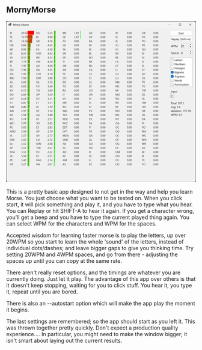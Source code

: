 ## MornyMorse

![MornyMorse](screenshots/1.png)

This is a pretty basic app designed to not get in the way and help you learn Morse.  You just choose what you want to be tested on.
When you click start, it will pick something and play it, and you have to type what you hear.  
You can Replay or hit SHIFT-A to hear it again.  If you get a character wrong, you'll get a beep and you have to type the current played thing again.
You can select WPM for the characters and WPM for the spaces.

Accepted wisdom for learning faster morse is to play the letters, up over 20WPM so you start to learn the whole 'sound' of the letters, instead of individual dots/dashes; and leave bigger gaps to give you thinking time.  Try setting 20WPM and 4WPM spaces, and go from there - adjusting the spaces up until you can copy at the same rate.

There aren't really reset options, and the timings are whatever you are currently doing.  Just let it play.  The advantage of this app over others is that it doesn't keep stopping, waiting for you to click stuff.  You hear it, you type it, repeat until you are bored.

There is also an --autostart option which will make the app play the moment it begins.

The last settings are remembered; so the app should start as you left it.  This was thrown together pretty quickly.  Don't expect a production quality experience....  In particular, you might need to make the window bigger; it isn't smart about laying out the current results.

